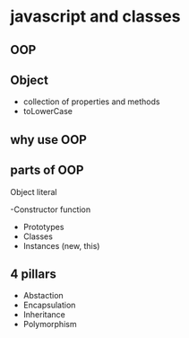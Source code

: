 # javascript and classes

## OOP

## Object
- collection of properties and methods
- toLowerCase

## why use OOP

## parts of OOP
Object literal

-Constructor function
- Prototypes
- Classes
- Instances (new, this)

## 4 pillars
- Abstaction
- Encapsulation
- Inheritance
- Polymorphism